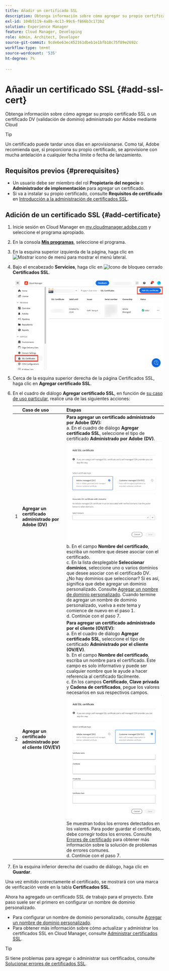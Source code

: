 ```yaml
---
title: Añadir un certificado SSL
description: Obtenga información sobre cómo agregar su propio certificado SSL o un certificado DV (validación de dominio) administrado por Adobe mediante las herramientas de autoservicio de Cloud Manager.
exl-id: 104b5119-4a8b-4c13-99c6-f866b3c173b2
solution: Experience Manager
feature: Cloud Manager, Developing
role: Admin, Architect, Developer
source-git-commit: 9cde6e63ec452161dbeb1e1bfb10c75f89e2692c
workflow-type: tm+mt
source-wordcount: '535'
ht-degree: 7%

---
```



# Añadir un certificado SSL {#add-ssl-cert}

Obtenga información sobre cómo agregar su propio certificado SSL o un certificado DV (validación de dominio) administrado por Adobe mediante Cloud

>[!TIP]
>
>Un certificado puede tardar unos días en aprovisionarse. Como tal, Adobe recomienda que, si proporciona su propio certificado, se aprovisione con mucha antelación a cualquier fecha límite o fecha de lanzamiento.

## Requisitos previos {#prerequisites}

* Un usuario debe ser miembro del rol **Propietario del negocio** o **Administrador de implementación** para agregar un certificado.
* Si va a instalar su propio certificado, consulte **Requisitos de certificado** en [Introducción a la administración de certificados SSL](/help/implementing/cloud-manager/managing-ssl-certifications/introduction-to-ssl-certificates.md#requirements).

## Adición de un certificado SSL {#add-certificate}

1. Inicie sesión en Cloud Manager en [my.cloudmanager.adobe.com](https://my.cloudmanager.adobe.com/) y seleccione el programa apropiado.
1. En la consola **[Mis programas](/help/implementing/cloud-manager/navigation.md#my-programs)**, seleccione el programa.
1. En la esquina superior izquierda de la página, haga clic en ![Mostrar icono de menú](https://spectrum.adobe.com/static/icons/workflow_18/Smock_ShowMenu_18_N.svg) para mostrar el menú lateral.
1. Bajo el encabezado **Servicios**, haga clic en ![Icono de bloqueo cerrado](https://spectrum.adobe.com/static/icons/workflow_18/Smock_LockClosed_18_N.svg) **Certificados SSL**.

   ![Agregando un certificado SSL](/help/implementing/cloud-manager/assets/ssl/ssl-cert-add.png)

1. Cerca de la esquina superior derecha de la página Certificados SSL, haga clic en **Agregar certificado SSL**.

1. En el cuadro de diálogo **Agregar certificado SSL**, en función de [su caso de uso particular](/help/implementing/cloud-manager/managing-ssl-certifications/introduction-to-ssl-certificates.md), realice una de las siguientes acciones:

   | | Caso de uso | Etapas |
   | --- | --- | --- |
   | 1 | **Agregar un certificado administrado por Adobe (DV)** | **Para agregar un certificado administrado por Adobe (DV):**<br> a. En el cuadro de diálogo **Agregar certificado SSL**, seleccione el tipo de certificado **Administrado por Adobe (DV)**.<br>![Agregar certificado DV](/help/implementing/cloud-manager/assets/ssl/add-dv-certificate.png)<br>b. En el campo **Nombre del certificado**, escriba un nombre que desee asociar con el certificado.<br>c. En la lista desplegable **Seleccionar dominios**, seleccione uno o varios dominios que desee asociar con el certificado DV.<br>¿No hay dominios que seleccionar? Si es así, significa que debe agregar un dominio personalizado. Consulte [Agregar un nombre de dominio personalizado](/help/implementing/cloud-manager/custom-domain-names/add-custom-domain-name.md). Cuando termine de agregar un nombre de dominio personalizado, vuelva a este tema y comience de nuevo en el paso 1.<br>d. Continúe con el paso 7. |
   | 2 | **Agregar un certificado administrado por el cliente (OV/EV)** | **Para agregar un certificado administrado por el cliente (OV/EV):**<br> a. En el cuadro de diálogo **Agregar certificado SSL**, seleccione el tipo de certificado **Administrado por el cliente (OV/EV)**.<br>b. En el campo **Nombre del certificado**, escriba un nombre para el certificado. Este campo es solo informativo y puede ser cualquier nombre que le ayude a hacer referencia al certificado fácilmente.<br>c. En los campos **Certificado**, **Clave privada** y **Cadena de certificados**, pegue los valores necesarios en sus respectivos campos.<br>![Cuadro de diálogo Agregar certificado SSL](/help/implementing/cloud-manager/assets/ssl/ssl-cert-02.png)<br>Se muestran todos los errores detectados en los valores. Para poder guardar el certificado, debe corregir todos los errores. Consulte [Errores de certificado](#certificate-errors) para obtener más información sobre la solución de problemas de errores comunes.<br>d. Continúe con el paso 7. |

1. En la esquina inferior derecha del cuadro de diálogo, haga clic en **Guardar**.

Una vez emitido correctamente el certificado, se mostrará con una marca de verificación verde en la tabla **Certificados SSL**.

Ahora ha agregado un certificado SSL de trabajo para el proyecto. Este paso suele ser el primero en configurar un nombre de dominio personalizado.

* Para configurar un nombre de dominio personalizado, consulte [Agregar un nombre de dominio personalizado](/help/implementing/cloud-manager/custom-domain-names/add-custom-domain-name.md).
* Para obtener más información sobre cómo actualizar y administrar los certificados SSL en Cloud Manager, consulte [Administrar certificados SSL](/help/implementing/cloud-manager/managing-ssl-certifications/managing-certificates.md).

>[!TIP]
>
>Si tiene problemas para agregar o administrar sus certificados, consulte [Solucionar errores de certificados SSL](/help/implementing/cloud-manager/managing-ssl-certifications/troubleshoot-ssl-cert.md).
